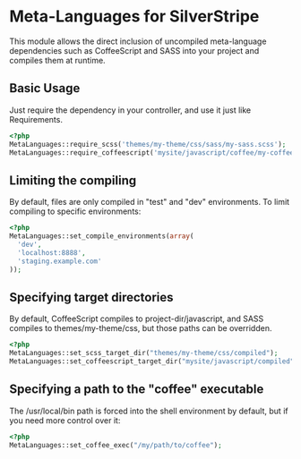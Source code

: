 # Meta-Languages for SilverStripe
This module allows the direct inclusion of uncompiled meta-language dependencies such as CoffeeScript and SASS into your project and compiles them at runtime.

## Basic Usage
Just require the dependency in your controller, and use it just like Requirements.

```php
<?php
MetaLanguages::require_scss('themes/my-theme/css/sass/my-sass.scss');
MetaLanguages::require_coffeescript('mysite/javascript/coffee/my-coffee.coffee');
```

## Limiting the compiling
By default, files are only compiled in "test" and "dev" environments. To limit compiling to specific environments:
```php
<?php
MetaLanguages::set_compile_environments(array(
  'dev',
  'localhost:8888',
  'staging.example.com'
));
```

## Specifying target directories
By default, CoffeeScript compiles to project-dir/javascript, and SASS compiles to themes/my-theme/css, but those paths can be overridden.
```php
<?php
MetaLanguages::set_scss_target_dir("themes/my-theme/css/compiled");
MetaLanguages::set_coffeescript_target_dir("mysite/javascript/compiled");
```

## Specifying a path to the "coffee" executable
The /usr/local/bin path is forced into the shell environment by default, but if you need more control over it:
```php
<?php
MetaLanguages::set_coffee_exec("/my/path/to/coffee");
```